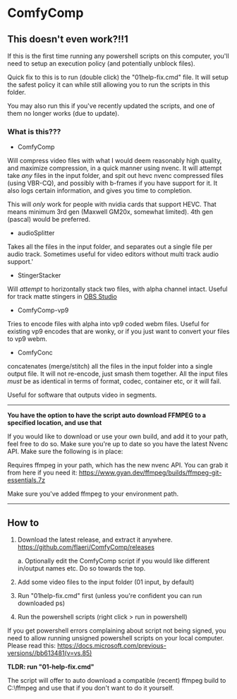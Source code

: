# ComfyComp

## This doesn't even work?!!1

If this is the first time running any powershell scripts on this computer, you'll need to setup an execution policy (and potentially unblock files).

Quick fix to this is to run (double click) the "01help-fix.cmd" file. It will setup the safest policy it can while still allowing you to run the scripts in this folder.

You may also run this if you've recently updated the scripts, and one of them no longer works (due to update).

### What is this???

* ComfyComp

Will compress video files with what I would deem reasonably high quality, and maximize compression, in a quick manner using nvenc.
It will attempt take *any* files in the input folder, and spit out hevc nvenc compressed files (using VBR-CQ), and possibly with b-frames if you have support for it. It also logs certain information, and gives you time to completion.

This will *only* work for people with nvidia cards that support HEVC.
That means minimum 3rd gen (Maxwell GM20x, somewhat limited). 4th gen (pascal) would be preferred.

* audioSplitter

Takes all the files in the input folder, and separates out a single file per audio track. Sometimes useful for video editors without multi track audio support.'

* StingerStacker

Will *attempt* to horizontally stack two files, with alpha channel intact. Useful for track matte stingers in [OBS Studio](https://github.com/obsproject/obs-studio)


* ComfyComp-vp9

Tries to encode files with alpha into vp9 coded webm files. Useful for existing vp9 encodes that are wonky, or if you just want to convert your files to vp9 webm.

* ComfyConc

concatenates (merge/stitch) all the files in the input folder into a single output file. It will not re-encode, just smash them together. All the input files *must* be as identical in terms of format, codec, container etc, or it will fail.

Useful for software that outputs video in segments.

----

**You have the option to have the script auto download FFMPEG to a specified location, and use that**

If you would like to download or use your own build, and add it to your path, feel free to do so. Make sure you're up to date so you have the latest Nvenc API.
Make sure the following is in place:

Requires ffmpeg in your path, which has the new nvenc API. You can grab it from here if you need it:
https://www.gyan.dev/ffmpeg/builds/ffmpeg-git-essentials.7z

Make sure you've added ffmpeg to your environment path.

----

## How to
 
1. Download the latest release, and extract it anywhere. https://github.com/flaeri/ComfyComp/releases

   a. Optionally edit the ComfyComp script if you would like different in/output names etc. Do so towards the top.
3. Add some video files to the input folder (01 input, by default)
4. Run "01help-fix.cmd" first (unless you're confident you can run downloaded ps)
5. Run the powershell scripts (right click > run in powershell)

If you get powershell errors complaining about script not being signed, you need to allow running unsigned powershell scripts on your local computer.
Please read this: https://docs.microsoft.com/previous-versions//bb613481(v=vs.85)

**TLDR: run "01-help-fix.cmd"**

The script will offer to auto download a compatible (recent) ffmpeg build to C:\ffmpeg and use that if you don't want to do it yourself.
